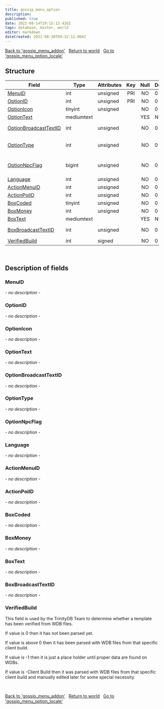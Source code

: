 ```yaml
---
title: gossip_menu_option
description: 
published: true
date: 2022-08-14T19:15:13.416Z
tags: database, master, world
editor: markdown
dateCreated: 2021-08-30T09:32:12.004Z
---
```


<a href="https://trinitycore.info/en/database/master/world/gossip_menu_addon" class="mt-5 v-btn v-btn--depressed v-btn--flat v-btn--outlined theme--light v-size--default darkblue--text text--lighten-3"><span class="v-btn__content"><i aria-hidden="true" class="v-icon notranslate v-icon--left mdi mdi-arrow-left theme--light"></i><span>Back to 'gossip_menu_addon'</span></span></a>&nbsp;&nbsp;&nbsp;<a href="https://trinitycore.info/en/database/master/world/home" class="mt-5 v-btn v-btn--depressed v-btn--flat v-btn--outlined theme--light v-size--default darkblue--text text--lighten-3"><span class="v-btn__content"><i aria-hidden="true" class="v-icon notranslate v-icon--left mdi mdi-home-outline theme--light"></i><span>Return to world</span></span></a>&nbsp;&nbsp;&nbsp;<a href="https://trinitycore.info/en/database/master/world/gossip_menu_option_locale" class="mt-5 v-btn v-btn--depressed v-btn--flat v-btn--outlined theme--light v-size--default darkblue--text text--lighten-3"><span class="v-btn__content"><span>Go to 'gossip_menu_option_locale'</span><i aria-hidden="true" class="v-icon notranslate v-icon--right mdi mdi-arrow-right theme--light"></i></span></a>

## Structure

| Field | Type | Attributes | Key | Null | Default | Extra | Comment | Source in sniff |
| --- | --- | --- | :---: | :---: | --- | --- | --- | --- |
| [MenuID](#menuid) | int | unsigned | PRI | NO | 0 |  |  | SMSG_GOSSIP_MESSAGE |
| [OptionID](#optionid) | int | unsigned | PRI | NO | 0 |  |  | SMSG_GOSSIP_MESSAGE |
| [OptionIcon](#optionicon) | tinyint | unsigned |  | NO | 0 |  |  | SMSG_GOSSIP_MESSAGE |
| [OptionText](#optiontext) | mediumtext |  |  | YES | NULL |  |  | SMSG_GOSSIP_MESSAGE |
| [OptionBroadcastTextID](#optionbroadcasttextid) | int | unsigned |  | NO | 0 |  |  | fetched from hotfixes db (via wpp) |
| [OptionType](#optiontype) | int | unsigned |  | NO | 0 |  |  | manually, wpp tries to autodetect (requires SMSG_UPDATE_OBJECT) |
| [OptionNpcFlag](#optionnpcflag) | bigint | unsigned |  | NO | 0 |  |  | manually, wpp tries to autodetect (requires SMSG_UPDATE_OBJECT) |
| [Language](#language) | int | unsigned |  | NO | 0 |  |  |  |
| [ActionMenuID](#actionmenuid) | int | unsigned |  | NO | 0 |  |  | CMSG_GOSSIP_SELECT_OPTION |
| [ActionPoiID](#actionpoiid) | int | unsigned |  | NO | 0 |  |  | SMSG_GOSSIP_POI |
| [BoxCoded](#boxcoded) | tinyint | unsigned |  | NO | 0 |  |  | SMSG_GOSSIP_MESSAGE |
| [BoxMoney](#boxmoney) | int | unsigned |  | NO | 0 |  |  | SMSG_GOSSIP_MESSAGE |
| [BoxText](#boxtext) | mediumtext |  |  | YES | NULL |  |  | SMSG_GOSSIP_MESSAGE |
| [BoxBroadcastTextID](#boxbroadcasttextid) | int | unsigned |  | NO | 0 |  |  | fetched from hotfixes db (via wpp) |
| [VerifiedBuild](#verifiedbuild) | int | signed |  | NO | 0 |  |  | generated |
&nbsp;
## Description of fields

### MenuID
*- no description -*
&nbsp;

### OptionID
*- no description -*
&nbsp;

### OptionIcon
*- no description -*
&nbsp;

### OptionText
*- no description -*
&nbsp;

### OptionBroadcastTextID
*- no description -*
&nbsp;

### OptionType
*- no description -*
&nbsp;

### OptionNpcFlag
*- no description -*
&nbsp;

### Language
*- no description -*
&nbsp;

### ActionMenuID
*- no description -*
&nbsp;

### ActionPoiID
*- no description -*
&nbsp;

### BoxCoded
*- no description -*
&nbsp;

### BoxMoney
*- no description -*
&nbsp;

### BoxText
*- no description -*
&nbsp;

### BoxBroadcastTextID
*- no description -*
&nbsp;

### VerifiedBuild
This field is used by the TrinityDB Team to determine whether a template has been verified from WDB files.

If value is 0 then it has not been parsed yet.

If value is above 0 then it has been parsed with WDB files from that specific client build.

If value is -1 then it is just a place holder until proper data are found on WDBs.

If value is -Client Build then it was parsed with WDB files from that specific client build and manually edited later for some special necessity.

&nbsp;

<a href="https://trinitycore.info/en/database/master/world/gossip_menu_addon" class="mt-5 v-btn v-btn--depressed v-btn--flat v-btn--outlined theme--light v-size--default darkblue--text text--lighten-3"><span class="v-btn__content"><i aria-hidden="true" class="v-icon notranslate v-icon--left mdi mdi-arrow-left theme--light"></i><span>Back to 'gossip_menu_addon'</span></span></a>&nbsp;&nbsp;&nbsp;<a href="https://trinitycore.info/en/database/master/world/home" class="mt-5 v-btn v-btn--depressed v-btn--flat v-btn--outlined theme--light v-size--default darkblue--text text--lighten-3"><span class="v-btn__content"><i aria-hidden="true" class="v-icon notranslate v-icon--left mdi mdi-home-outline theme--light"></i><span>Return to world</span></span></a>&nbsp;&nbsp;&nbsp;<a href="https://trinitycore.info/en/database/master/world/gossip_menu_option_locale" class="mt-5 v-btn v-btn--depressed v-btn--flat v-btn--outlined theme--light v-size--default darkblue--text text--lighten-3"><span class="v-btn__content"><span>Go to 'gossip_menu_option_locale'</span><i aria-hidden="true" class="v-icon notranslate v-icon--right mdi mdi-arrow-right theme--light"></i></span></a>

